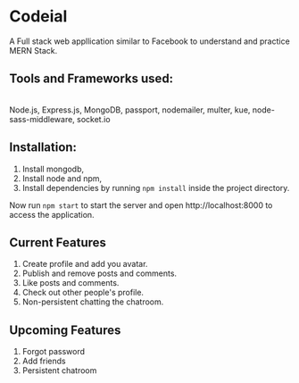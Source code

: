 # Codeial
A Full stack web appllication similar to Facebook to understand and practice MERN Stack.

<h2> Tools and Frameworks used: </h2>
<br>
Node.js, Express.js, MongoDB, passport, nodemailer, multer, kue, node-sass-middleware, socket.io

<h2>Installation:</h2>

1. Install mongodb,
2. Install node and npm,
3. Install dependencies by running `npm install` inside the project directory.

Now run `npm start` to start the server and open http://localhost:8000 to access the application.

<h2> Current Features </h2>

1. Create profile and add you avatar.
2. Publish and remove posts and comments.
3. Like posts and comments.
4. Check out other people's profile.
5. Non-persistent chatting the chatroom. 

<h2> Upcoming Features </h2>

1. Forgot password 
2. Add friends
3. Persistent chatroom
